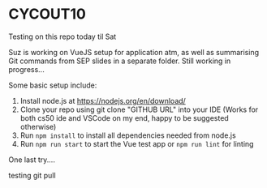 # CYCOUT10

Testing on this repo today til Sat

Suz is working on VueJS setup for application atm, as well as summarising Git commands from SEP slides in a separate folder. Still working in progress...

Some basic setup include:
1) Install node.js at https://nodejs.org/en/download/
2) Clone your repo using git clone "GITHUB URL" into your IDE (Works for both cs50 ide and VSCode on my end, happy to be suggested otherwise)
3) Run `npm install` to install all dependencies needed from node.js
4) Run `npm run start` to start the Vue test app or `npm run lint` for linting

One last try....

testing git pull
